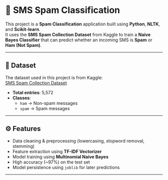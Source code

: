 # 📧 SMS Spam Classification

This project is a **Spam Classification** application built using **Python**, **NLTK**, and **Scikit-learn**.  
It uses the **SMS Spam Collection Dataset** from Kaggle to train a **Naive Bayes Classifier** that can predict whether an incoming SMS is **Spam** or **Ham (Not Spam)**.

---

## 📂 Dataset
The dataset used in this project is from Kaggle:  
[SMS Spam Collection Dataset](https://www.kaggle.com/datasets/uciml/sms-spam-collection-dataset)

- **Total entries**: 5,572
- **Classes**:  
  - `ham` → Non-spam messages  
  - `spam` → Spam messages

---

## ⚙️ Features
- Data cleaning & preprocessing (lowercasing, stopword removal, stemming)
- Feature extraction using **TF-IDF Vectorizer**
- Model training using **Multinomial Naive Bayes**
- High accuracy (~97%) on the test set
- Model persistence using `joblib` for later predictions

---
